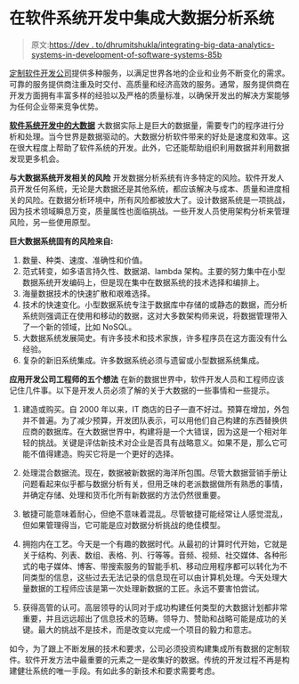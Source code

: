 # 在软件系统开发中集成大数据分析系统

> 原文:[https://dev . to/dhrumitshukla/integrating-big-data-analytics-systems-in-development-of-software-systems-85b](https://dev.to/dhrumitshukla/integrating-big-data-analytics-systems-in-the-development-of-software-systems-85b)

[定制软件开发公司](https://www.tatvasoft.com/)提供多种服务，以满足世界各地的企业和业务不断变化的需求。可靠的服务提供商注重及时交付、高质量和经济高效的服务。通常，服务提供商在开发方面拥有丰富多样的经验以及严格的质量标准，以确保开发出的解决方案能够为任何企业带来竞争优势。

**[软件系统开发中的大数据](http://www.itproportal.com/features/big-data-analytics-is-a-great-help-in-boosting-the-software-development-project/)**
大数据实际上是巨大的数据量，需要专门的程序进行分析和处理。当今世界是数据驱动的。大数据分析软件带来的好处是速度和效率。这在很大程度上帮助了软件系统的开发。此外，它还能帮助组织利用数据并利用数据发现更多机会。

**与大数据系统开发相关的风险**
开发数据分析系统有许多特定的风险。软件开发人员开发任何系统，无论是大数据还是其他系统，都应该解决与成本、质量和进度相关的风险。在数据分析环境中，所有风险都被放大了。设计数据系统是一项挑战，因为技术领域瞬息万变，质量属性也面临挑战。一些开发人员使用架构分析来管理风险，另一些使用原型。

**巨大数据系统固有的风险来自:**

1.  数量、种类、速度、准确性和价值。
2.  范式转变，如多语言持久性、数据湖、lambda 架构。主要的努力集中在小型数据系统开发编码上，但是现在集中在数据系统的技术选择和编排上。
3.  海量数据技术的快速扩散和艰难选择。
4.  技术的快速变化。小型数据系统专注于数据库中存储的或静态的数据，而分析系统则强调正在使用和移动的数据，这对大多数架构师来说，将数据管理带入了一个新的领域，比如 NoSQL。
5.  大数据系统发展简史。有许多技术和技术家族，许多程序员在这方面没有什么经验。
6.  复杂的新旧系统集成。许多数据系统必须与遗留或小型数据系统集成。

**应用开发公司工程师的五个想法**
在新的数据世界中，软件开发人员和工程师应该记住几件事。以下是开发人员必须了解的关于大数据的一些事情和一些提示。

1.  建造或购买。自 2000 年以来，IT 商店的日子一直不好过。预算在增加，外包并不普遍。为了减少预算，开发团队表示，可以用他们自己构建的东西替换供应商的数据库。在大数据世界中，构建将是一个大错误，因为这是一个相对年轻的挑战。关键是评估新技术对企业是否具有战略意义。如果不是，那么它可能不值得建造。购买它将是一个更好的选择。

2.  处理混合数据流。现在，数据被新数据的海洋所包围。尽管大数据营销手册让问题看起来似乎都与数据分析有关，但用乏味的老派数据做所有熟悉的事情，并确定存储、处理和货币化所有新数据的方法仍然很重要。

3.  敏捷可能意味着耐心，但绝不意味着混乱。尽管敏捷可能经常让人感觉混乱，但如果管理得当，它可能是应对数据分析挑战的绝佳模型。

4.  拥抱内在工艺。今天是一个有趣的数据时代。从最初的计算时代开始，它就是关于结构、列表、数组、表格、列、行等等。音频、视频、社交媒体、各种形式的电子媒体、博客、带搜索服务的智能手机、移动应用程序都可以转化为不同类型的信息，这些过去无法记录的信息现在可以由计算机处理。今天处理大量数据的工程师应该是第一次处理新数据的工匠。永远不要害怕尝试。

5.  获得高管的认可。高层领导的认同对于成功构建任何类型的大数据计划都非常重要，并且远远超出了信息技术的范畴。领导力、赞助和战略可能是成功的关键。最大的挑战不是技术，而是改变以完成一个项目的毅力和意志。

如今，为了跟上不断发展的技术和要求，公司必须投资构建集成所有数据的定制软件。软件开发方法中最重要的元素之一是收集好的数据。传统的开发过程不再是构建健壮系统的唯一手段。有如此多的新技术和要求需要考虑。
